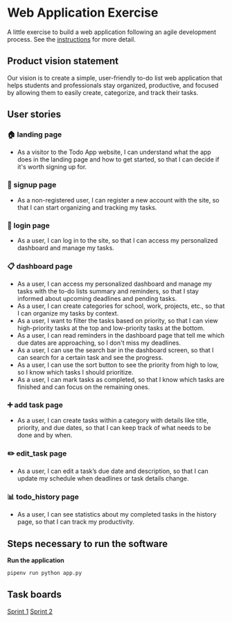 # Web Application Exercise

A little exercise to build a web application following an agile development process. See the [instructions](instructions.md) for more detail.

## Product vision statement

Our vision is to create a simple, user-friendly to-do list web application that helps students and professionals stay organized, productive, and focused by allowing them to easily create, categorize, and track their tasks.

## User stories
### 🏠 landing page
- As a visitor to the Todo App website, I can understand what the app does in the landing page and how to get started, so that I can decide if it's worth signing up for.

### 📝 signup page
- As a non-registered user, I can register a new account with the site, so that I can start organizing and tracking my tasks.

### 🔐 login page
- As a user, I can log in to the site, so that I can access my personalized dashboard and manage my tasks.

### 📋 dashboard page
- As a user, I can access my personalized dashboard and manage my tasks with the to-do lists summary and reminders, so that I stay informed about upcoming deadlines and pending tasks.
- As a user, I can create categories for school, work, projects, etc., so that I can organize my tasks by context.
- As a user, I want to filter the tasks based on priority, so that I can view high-priority tasks at the top and low-priority tasks at the bottom.
- As a user, I can read reminders in the dashboard page that tell me which due dates are approaching, so I don't miss my deadlines.
- As a user, I can use the search bar in the dashboard screen, so that I can search for a certain task and see the progress.
- As a user, I can use the sort button to see the priority from high to low, so I know which tasks I should prioritize.
- As a user, I can mark tasks as completed, so that I know which tasks are finished and can focus on the remaining ones.

### ➕ add task page
- As a user, I can create tasks within a category with details like title, priority, and due dates, so that I can keep track of what needs to be done and by when.

### ✏️ edit_task page
- As a user, I can edit a task’s due date and description, so that I can update my schedule when deadlines or task details change.

### 📊 todo_history page
- As a user, I can see statistics about my completed tasks in the history page, so that I can track my productivity.

## Steps necessary to run the software

**Run the application**
   ```bash
   pipenv run python app.py
   ```

## Task boards

[Sprint 1](https://github.com/orgs/swe-students-fall2025/projects/13)
[Sprint 2](https://github.com/orgs/swe-students-fall2025/projects/50)
